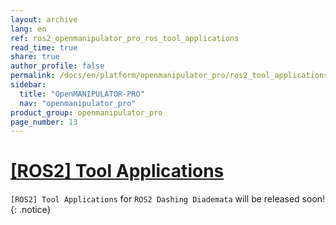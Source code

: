 ```yaml
---
layout: archive
lang: en
ref: ros2_openmanipulator_pro_ros_tool_applications
read_time: true
share: true
author_profile: false
permalink: /docs/en/platform/openmanipulator_pro/ros2_tool_applications/
sidebar:
  title: "OpenMANIPULATOR-PRO"
  nav: "openmanipulator_pro"
product_group: openmanipulator_pro
page_number: 13
---
```


<div style="counter-reset: h1 12"></div>

# [[ROS2] Tool Applications](#ros-tool-application)

`[ROS2] Tool Applications` for `ROS2 Dashing Diademata` will be released soon!
{: .notice}

<!-- ## [RH-P12-RN Gripper](#rh-p12-rn-gripper)

### [Parts List](#parts-list)

|                     | Part Name           | Quantity |
|:--------------------|:--------------------|:--------:|
| **Necessary Parts** | OpenMANIPULATOR-PRO |    1     |
|                     | RH-P12-RN (Gripper) |    1     |
| **Chassis Parts**   | FRP42_A110K         |    1     |
| **Cables**          | CABLE_4P_180MM      |    1     |
| **Miscellaneous**   | WB_M3X08_NYLOK_K    |    12    |


![](/assets/images/platform/openmanipulator_pro/open_manipulator_gripper_assembly_01.png)

### [Assembly Manual](#assembly-manual)

1. Fix FRP42_A110K to the tip of OpenMANIPUALTOR-PRO with eight WB_M3X08_NYLOK_K screws.
 
    ![](/assets/images/platform/openmanipulator_pro/open_manipulator_gripper_assembly_02.png)

2. Assemble RH-P12-RN Gripper on fixed frame(FRP42_A110K) and tighten four WB_M3X08_NYLOK_K screws.
  
    ![](/assets/images/platform/openmanipulator_pro/open_manipulator_gripper_assembly_03.png)
    
    **NOTE** : There are two more holes on the other side for screws.
    {: .notice--info}

3. Connect OpenMANIPULATOR-PRO and RH-P12-RN with CABLE_4P_180MM Cable.

    ![](/assets/images/platform/openmanipulator_pro/open_manipulator_gripper_assembly_04.png)


### [Operation](#operation)

{% capture notice_01 %}
**NOTE** :  
- This instruction has been tested on `Ubuntu 16.04` and `ROS Kinetic Kame`.
- This instruction has been tested on `Ubuntu 18.04` and `ROS Melodic Morenia`.  
- This instruction is supposed to be running on PC ROS packages installed in. Please run the instructions below on your PC ROS packages installed in.
- Make sure to run the [OpenMANIPULATOR-PRO controller](/docs/en/platform/ros2_openmanipulator_pro/ros_controller_package/#launch-controller) instructions before running the instruction below
{% endcapture %}
<div class="notice--info">{{ notice_01 | markdownify }}</div>

Please, open the Terminal then run **roscore** along with following command.  

```bash
$ roscore
```
 
After running **roscore**, open another Terminal then write the following commands in Terminal.  

```bash
$ roslaunch open_manipulator_pro_controller open_manipulator_pro_controller.launch with_gripper:=true
```

#### [GUI Program](#gui-program)

Launch `open_manipulator_pro_control_gui node`. This program shows the status of and allows users to control OpenMANIPULATOR-PRO.

```bash
$ roslaunch open_manipulator_pro_control_gui open_manipulator_pro_control_gui.launch with_gripper:=true
```

To controll OpenMANIPULATOR-PRO with RH-P12-RN (Gripper), click the `Timer Start` button.  

![](/assets/images/platform/openmanipulator_pro/open_manipulator_gripper_operation_01.png)


To activate RH-P12-RN (Gripper), Click the `Gripper open` button.


![](/assets/images/platform/openmanipulator_pro/open_manipulator_gripper_operation_02.png)


- [GUI Program e-Manual](/docs/en/platform/openmanipulator_pro/ros2_operation/#ros-operation)  

#### [Teleoperation](#teleoperation)

**Keyboard**  

```bash
$ roslaunch open_manipulator_pro_teleop open_manipulator_pro_teleop_keyboard.launch with_gripper:=true
```

**PS4 & XBOX 360 Joystick**  
You can do Teleoperation with a joystic.

```bash
$ export ROS_NAMESPACE=open_manipulator_pro
$ roslaunch teleop_twist_joy teleop.launch
$ roslaunch open_manipulator_pro_teleop open_manipulator_pro_teleop_joystick.launch with_gripper:=true
```

- [Teleoperation e-Manual](/docs/en/platform/openmanipulator_pro/ros2_operation/#teleoperation)

#### [MoveIt!](#moveit)

```bash 
$ roslaunch open_manipulator_pro_controller open_manipulator_pro_controller.launch use_moveit:=true with_gripper:=true
```
- [MoveIt! e-Manual](/docs/en/platform/openmanipulator_pro/ros2_operation/#moveit)

### [Simulation](#simulation)

{% capture notice_02 %}
**NOTE** :  
- This instruction has been tested on `Ubuntu 16.04` and `ROS Kinetic Kame`.
- This instruction has been tested on `Ubuntu 18.04` and `ROS Melodic Morenia`.
- This instruction is supposed to be running on PC ROS packages installed in. Please run the instructions below on your PC ROS packages installed in.
{% endcapture %}
<div class="notice--info">{{ notice_02 | markdownify }}</div>

#### [Launch Gazebo](#launch-gazebo)

Load OpenManipulator-PRO on Gazebo simulator

```bash
$ roslaunch open_manipulator_pro_gazebo open_manipulator_pro_gazebo.launch with_gripper:=true
```

- [Launch Gazebo e-Manual](/docs/en/platform/openmanipulator_pro/ros2_simulation/#launch-gazebo)

#### [Controller for Gazebo](#controller-for-gazebo)

Launch the open_manipulator_pro_controller for gazebo simulation.

```bash
$ roslaunch open_manipulator_pro_controller open_manipulator_pro_controller.launch use_platform:=false with_gripper:=true
```
- [Controller for Gazebo e-Manual](/docs/en/platform/openmanipulator_pro/ros2_simulation/#controller-for-gazebo) -->
